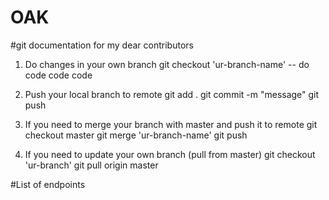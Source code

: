 # OAK
#git documentation for my dear contributors

1. Do changes in your own branch
git checkout 'ur-branch-name'
-- do code code code

2. Push your local branch to remote
git add . 
git commit -m "message"
git push

3. If you need to merge your branch with master and push it to remote
git checkout master
git merge 'ur-branch-name'
git push

4. If you need to update your own branch (pull from master) 
git checkout 'ur-branch'
git pull origin master


#List of endpoints
